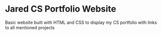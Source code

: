 # Jared CS Portfolio Website

Basic website built with HTML and CSS to display my CS portfolio with links to all mentioned projects
